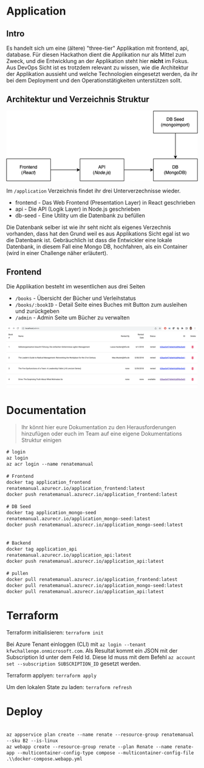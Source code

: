 # Application

## Intro

Es handelt sich um eine (ältere) "three-tier" Applikation mit frontend, api, database.
Für diesen Hackathon dient die Applikation nur als Mittel zum Zweck, und die Entwicklung an der Applikation steht hier **nicht** im Fokus. Aus DevOps Sicht ist es trotzdem relevant zu wissen, wie die Architektur der Applikation aussieht und welche Technologien eingesetzt werden, da ihr bei dem Deployment und den Operationstätigkeiten unterstützen sollt.

## Architektur und Verzeichnis Struktur

<img src="./application/docs/dobib.drawio.png">

Im `/application` Verzeichnis findet ihr drei Unterverzechnisse wieder.

- frontend - Das Web Frontend (Presentation Layer) in React geschrieben
- api - Die API (Logik Layer) in Node.js geschrieben
- db-seed - Eine Utility um die Datenbank zu befüllen

Die Datenbank selber ist wie ihr seht nicht als eigenes Verzechnis vorhanden, dass hat den Grund weil es aus Applikations Sicht egal ist wo die Datenbank ist. Gebräuchlich ist dass die Entwickler eine lokale Datenbank, in diesem Fall eine Mongo DB, hochfahren, als ein Container (wird in einer Challenge näher erläutert).

## Frontend

Die Applikation besteht im wesentlichen aus drei Seiten

- `/books` - Übersicht der Bücher und Verleihstatus
- `/books/:bookID` - Detail Seite eines Buches mit Button zum ausleihen und zurückgeben
- `/admin` - Admin Seite um Bücher zu verwalten

<img src="./application/docs/dobib.app.png">

# Documentation

> Ihr könnt hier eure Dokumentation zu den Herausforderungen hinzufügen oder euch im Team auf eine eigene Dokumentations Struktur einigen

```shell
# login
az login
az acr login --name renatemanual

# Frontend
docker tag application_frontend renatemanual.azurecr.io/application_frontend:latest
docker push renatemanual.azurecr.io/application_frontend:latest

# DB Seed
docker tag application_mongo-seed renatemanual.azurecr.io/application_mongo-seed:latest
docker push renatemanual.azurecr.io/application_mongo-seed:latest


# Backend
docker tag application_api renatemanual.azurecr.io/application_api:latest
docker push renatemanual.azurecr.io/application_api:latest

# pullen
docker pull renatemanual.azurecr.io/application_frontend:latest
docker pull renatemanual.azurecr.io/application_mongo-seed:latest
docker pull renatemanual.azurecr.io/application_api:latest
```


# Terraform

Terraform initialisieren: `terraform init`

Bei Azure Tenant einloggen (CLI) mit `az login --tenant kfwchallenge.onmicrosoft.com`. Als Resultat kommt ein JSON mit
der Subscription Id unter dem Feld Id. Diese Id muss mit dem Befehl `az account set --subscription SUBSCRIPTION_ID` gesetzt werden.

Terraform applyen: `terraform apply`

Um den lokalen State zu laden: `terraform refresh`

# Deploy
```shell

az appservice plan create --name renate --resource-group renatemanual --sku B2 --is-linux
az webapp create --resource-group renate --plan Renate --name renate-app --multicontainer-config-type compose --multicontainer-config-file .\\docker-compose.webapp.yml

```
